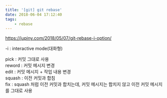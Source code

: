 ```yaml
---
title: '[git] git rebase'
date: 2018-06-04 17:12:40
tags:
    - rebase
---
```


<https://jupiny.com/2018/05/07/git-rebase-i-option/>  

-i : interactive mode(대화형)  

pick : 커밋 그대로 사용  
reword : 커밋 메시지 변경  
edit : 커밋 메시지 + 작업 내용 변경  
squash : 이전 커밋과 합침  
fix : squash 처럼 이전 커밋과 합치는데, 커밋 메시지는 합치지 않고 이전 커밋 메시지를 그대로 사용  

<!-- more -->